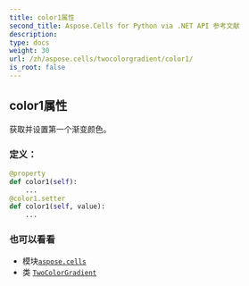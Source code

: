 ```yaml
---
title: color1属性
second_title: Aspose.Cells for Python via .NET API 参考文献
description:
type: docs
weight: 30
url: /zh/aspose.cells/twocolorgradient/color1/
is_root: false
---
```

## color1属性

获取并设置第一个渐变颜色。
### 定义：
```python
@property
def color1(self):
    ...
@color1.setter
def color1(self, value):
    ...
```

### 也可以看看
* 模块[`aspose.cells`](../../)
* 类 [`TwoColorGradient`](/cells/python-net/zh/aspose.cells/twocolorgradient)
